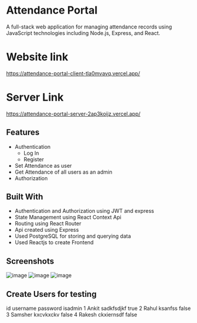 # Attendance Portal
A full-stack web application for managing attendance records using JavaScript technologies including Node.js, Express, and React.
# Website link
https://attendance-portal-client-tla0mvavq.vercel.app/
# Server Link
https://attendance-portal-server-2ap3koijz.vercel.app/
## Features
* Authentication
  * Log In
  * Register
* Set Attendance as user
* Get Attendance of all users as an admin
* Authorization
## Built With
* Authentication and Authorization using JWT and express
* State Management using React Context Api
* Routing using React Router
* Api created using Express
* Used PostgreSQL for storing and querying data
* Used Reactjs to create Frontend
## Screenshots
![image](https://github.com/ankkitsharma/attendance-portal/assets/78787267/ffb2bac6-1a30-49d5-b628-a790d624120f)
![image](https://github.com/ankkitsharma/attendance-portal/assets/78787267/a4d63afd-bdc2-4f48-a111-de9d4a50af84)
![image](https://github.com/ankkitsharma/attendance-portal/assets/78787267/bb81e2dd-77b6-4e55-adb7-f853ecaddc7c)
## Create Users for testing
id username password isadmin
1	Ankit	sadkfsdjkf	true
2	Rahul	ksanfss	false
3	Samsher	kxcvkxckv	false
4	Rakesh	ckxiernsdf	false

